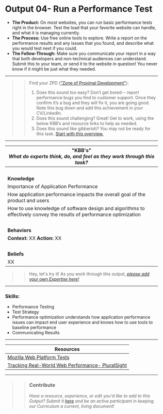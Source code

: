 # Output 04- Run a Performance Test

- **The Product:** On most websites, you can run basic performance tests right in the browser. Test the load that your favorite website can handle, and what it is managing currently.    <br>
- **The Process:** Use free online tools to explore. Write a report on the performance results and any issues that you found, and describe what you would test next if you could.  <br>
- **The Follow-Through:** Make sure you communicate your report in a way that both developers and non-technical audiences can understand. Submit this to your team, or send it to the website in question! You never know if it might be just what they needed. 

-----------------------------------------------------------
>> Find your ZPD (["Zone of Proximal Development"](https://en.wikipedia.org/wiki/Zone_of_proximal_development)): 
>> 
>> 1. Does this sound too easy? Don’t get bored-- report performance bugs you find to customer support. Once they confirm it’s a bug and they will fix it, you are going good. Note this bug down and add this achievement in your CV/LinkedIn.
>> 2. Does this sound challenging? Great! Get to work, using the below KBB’s and resource links to help as needed. 
>>  3. Does this sound like gibberish? You may not be ready for this task. [Start with this overview.](https://app.pluralsight.com/library/courses/web-performance-tracking/table-of-contents)

----------------------------------------------------------------

| **"KBB's"** <br> _What do experts think, do, and feel as they work through this task?_|
|----------|
| </br>| 
| **Knowledge**	| 
| Importance of Application Performance	|  
| How application performance impacts the overall goal of the product and users | 
| How to use knowledge of software design and algorithms to effectively convey the results of performance optimization	|
| </br> | 
| **Behaviors** 	| 
|  **Context:** XX **Action:** XX  	|    
| </br> | 
| **Beliefs**	| 
| XX |  

>> Hey, let's try it! As you work through this output, *[please add your own Expertise here!](https://docs.google.com/a/andela.com/forms/d/e/1FAIpQLSeiwit-7JW3UScG9ItDX9DUZZnlCwdpo7aWruahsPKNJ_6JOA/viewform?usp=sf_link)*


------
### Skills: 
* Performance Testing
* Test Strategy
* Performance optimization 
understands how application performance issues can impact end user experience and knows how to use tools to baseline performance
* Communicating Results



------


| Resources|       	
|----------|
| [Mozilla Web Platform Tests](https://developer.mozilla.org/en-US/docs/Mozilla/QA/web-platform-tests)|
| [Tracking Real-World Web Performance- PluralSight](https://app.pluralsight.com/library/courses/web-performance-tracking/table-of-contents)|

---- 

>> ### Contribute
>> _Have a resource, experience, or edit you'd like to add to this Output? Submit it [here](https://docs.google.com/a/andela.com/forms/d/e/1FAIpQLSeiwit-7JW3UScG9ItDX9DUZZnlCwdpo7aWruahsPKNJ_6JOA/viewform?usp=sf_link) and be an active participant in keeping our Curriculum a current, living document!_

